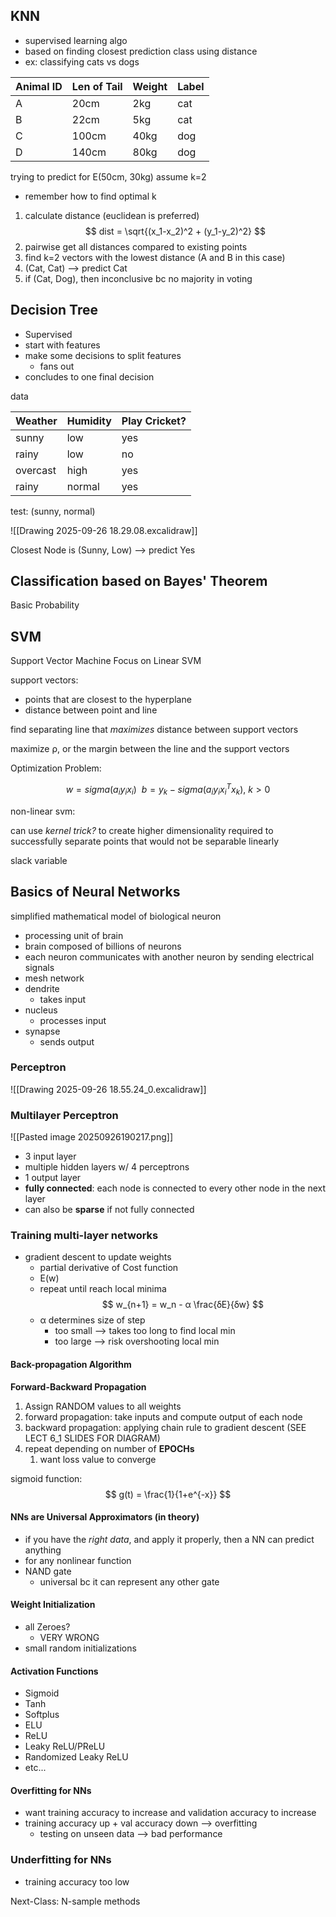 ## KNN
- supervised learning algo
- based on finding closest prediction class using distance
- ex: classifying cats vs dogs

| Animal ID | Len of Tail | Weight | Label |
| --------- | ----------- | ------ | ----- |
| A         | 20cm        | 2kg    | cat   |
| B         | 22cm        | 5kg    | cat   |
| C         | 100cm       | 40kg   | dog   |
| D         | 140cm       | 80kg   | dog   |

trying to predict for E(50cm, 30kg)
assume k=2
- remember how to find optimal k

1. calculate distance (euclidean is preferred)
$$
	dist = \sqrt{(x_1-x_2)^2 + (y_1-y_2)^2}
$$
2. pairwise get all distances compared to existing points
3. find k=2 vectors with the lowest distance (A and B in this case)
4. (Cat, Cat) --> predict Cat
5. if (Cat, Dog), then inconclusive bc no majority in voting

## Decision Tree
- Supervised
- start with features
- make some decisions to split features
	- fans out
- concludes to one final decision

data

| Weather  | Humidity | Play Cricket? |
| -------- | -------- | ------------- |
| sunny    | low      | yes           |
| rainy    | low      | no            |
| overcast | high     | yes           |
| rainy    | normal   | yes           |

test: (sunny, normal)

![[Drawing 2025-09-26 18.29.08.excalidraw]]

Closest Node is (Sunny, Low) --> predict Yes
## Classification based on Bayes' Theorem

Basic Probability



## SVM
Support Vector Machine
Focus on Linear SVM

support vectors:
- points that are closest to the hyperplane
- distance between point and line

find separating line that *maximizes* distance between support vectors

maximize ρ, or the margin between the line and the support vectors

Optimization Problem:

$$
w = sigma(a_iy_ix_i)\ \ b=y_k - sigma(a_iy_ix_i^Tx_k) ,\  k > 0
$$

non-linear svm: 

can use *kernel trick?* to create higher dimensionality required to successfully separate points that would not be separable linearly

slack variable
## Basics of Neural Networks

simplified mathematical model of biological neuron
- processing unit of brain
- brain composed of billions of neurons
- each neuron communicates with another neuron by sending electrical signals
- mesh network
- dendrite
	- takes input
- nucleus
	- processes input
- synapse
	- sends output

### Perceptron

![[Drawing 2025-09-26 18.55.24_0.excalidraw]]


### Multilayer Perceptron
![[Pasted image 20250926190217.png]]
- 3 input layer
- multiple hidden layers w/ 4 perceptrons
- 1 output layer
- **fully connected**: each node is connected to every other node in the next layer
- can also be **sparse** if not fully connected

### Training multi-layer networks
- gradient descent to update weights
	- partial derivative of Cost function
	- E(w)
	- repeat until reach local minima
$$
	w_{n+1} = w_n - α \frac{ẟE}{ẟw}
$$
	- α determines size of step
		- too small --> takes too long to find local min
		- too large --> risk overshooting local min

#### **Back-propagation Algorithm**


**Forward-Backward Propagation**
1. Assign RANDOM values to all weights
2. forward propagation: take inputs and compute output of each node
3. backward propagation: applying chain rule to gradient descent (SEE LECT 6_1 SLIDES FOR DIAGRAM)
4. repeat depending on number of **EPOCHs**
	1. want loss value to converge


sigmoid function:
$$
g(t) = \frac{1}{1+e^{-x}}
$$


#### NNs are Universal Approximators (in theory)
- if you have the *right data*, and apply it properly, then a NN can predict anything
- for any nonlinear function
- NAND gate
	- universal bc it can represent any other gate

#### Weight Initialization
- all Zeroes?
	- VERY WRONG
- small random initializations

#### Activation Functions
- Sigmoid
- Tanh
- Softplus
- ELU
- ReLU
- Leaky ReLU/PReLU
- Randomized Leaky ReLU
- etc...

#### Overfitting for NNs
- want training accuracy to increase and validation accuracy to increase
- training accuracy up + val accuracy down --> overfitting
	- testing on unseen data --> bad performance


### Underfitting for NNs
- training accuracy too low

Next-Class: N-sample methods